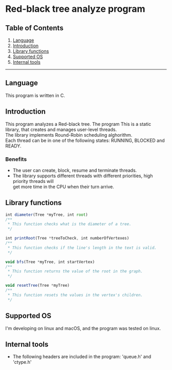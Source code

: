 <h1> Red-black tree analyze program</h1>

## Table of Contents

1. [Language](#Language)
2. [Introduction](#introduction)
3. [Library functions](#Library-functions)
4. [Supported OS](#supported-os)
5. [Internal tools](#Internal-tools)

---

## Language

This program is written in C.
<br>

## Introduction

This program analyzes a Red-black tree. The program
This is a static library, that creates and manages user-level threads.<br>
The library implements Round-Robin scheduling alghorithm.<br>
Each thread can be in one of the following states: RUNNING, BLOCKED and READY.
<br>

### Benefits

- The user can create, block, resume and terminate threads.
- The library supports different threads with different priorities, high priority threads will<br>
  get more time in the CPU when their turn arrive.

## Library functions

```typescript
int diameter(Tree *myTree, int root)
/**
 * This function checks what is the diameter of a tree.
 */

int printRoot(Tree *treeToCheck, int numberOfVertexes)
/**
 * This function checks if the line's length in the text is valid.
 */

void bfs(Tree *myTree, int startVertex)
/**
 * This function returns the value of the root in the graph.
 */

void resetTree(Tree *myTree)
/**
 * This function resets the values in the vertex's children.
 */

```

## Supported OS

I'm developing on linux and macOS, and the program was tested on linux.

## Internal tools


- The following headers are included in the program: 'queue.h' and 'ctype.h'
    
